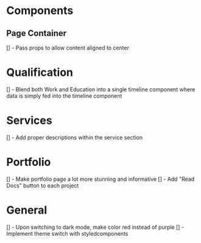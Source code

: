 # Components

## Page Container

[] - Pass props to allow content aligned to center

# Qualification

[] - Blend both Work and Education into a single timeline component where data
is simply fed into the timeline component

# Services

[] - Add proper descriptions within the service section

# Portfolio

[] - Make portfolio page a lot more stunning and informative
[] - Add "Read Docs" button to each project

# General

[] - Upon switching to dark mode, make color red instead of purple
[] - Implement theme switch with styledcomponents
